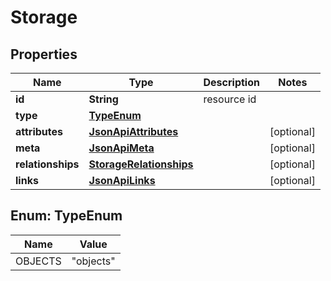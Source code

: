
# Storage

## Properties
Name | Type | Description | Notes
------------ | ------------- | ------------- | -------------
**id** | **String** | resource id | 
**type** | [**TypeEnum**](#TypeEnum) |  | 
**attributes** | [**JsonApiAttributes**](JsonApiAttributes.md) |  |  [optional]
**meta** | [**JsonApiMeta**](JsonApiMeta.md) |  |  [optional]
**relationships** | [**StorageRelationships**](StorageRelationships.md) |  |  [optional]
**links** | [**JsonApiLinks**](JsonApiLinks.md) |  |  [optional]


<a name="TypeEnum"></a>
## Enum: TypeEnum
Name | Value
---- | -----
OBJECTS | &quot;objects&quot;



